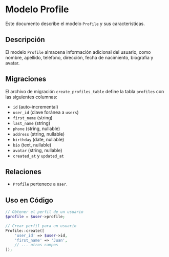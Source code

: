 # Modelo Profile

Este documento describe el modelo `Profile` y sus características.

## Descripción

El modelo `Profile` almacena información adicional del usuario, como nombre, apellido, teléfono, dirección, fecha de nacimiento, biografía y avatar.

## Migraciones

El archivo de migración `create_profiles_table` define la tabla `profiles` con las siguientes columnas:

- `id` (auto-incremental)
- `user_id` (clave foránea a `users`)
- `first_name` (string)
- `last_name` (string)
- `phone` (string, nullable)
- `address` (string, nullable)
- `birthday` (date, nullable)
- `bio` (text, nullable)
- `avatar` (string, nullable)
- `created_at` y `updated_at`

## Relaciones

- `Profile` pertenece a `User`.

## Uso en Código

```php
// Obtener el perfil de un usuario
$profile = $user->profile;

// Crear perfil para un usuario
Profile::create([
    'user_id' => $user->id,
    'first_name' => 'Juan',
    // ... otros campos
]);
```
